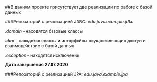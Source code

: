 ##В данном проекте присутствует две реализации по работе с базой данных



###Репозиторий с реализацией JDBC: 
*edu.java.example.jdbc*

*.domain* - находятся базовые классы

*.dao* - находятся классы и интерфейсы осуществляющие доступ и взаимодействие с базой данных

*.exception* - находятся исключения 

**Дата завершения 27.07.2020**

###Репозиторий с реализацией JPA: 
*edu.java.example.jpa*
